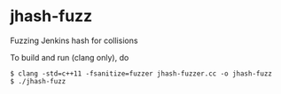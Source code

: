 # jhash-fuzz
Fuzzing Jenkins hash for collisions

To build and run (clang only), do

```
$ clang -std=c++11 -fsanitize=fuzzer jhash-fuzzer.cc -o jhash-fuzz
$ ./jhash-fuzz
```
